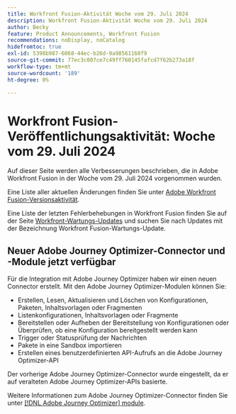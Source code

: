 ```yaml
---
title: Workfront Fusion-Aktivität Woche vom 29. Juli 2024
description: Workfront Fusion-Aktivität Woche vom 29. Juli 2024
author: Becky
feature: Product Announcements, Workfront Fusion
recommendations: noDisplay, noCatalog
hidefromtoc: true
exl-id: 5398b987-6068-44ec-b26d-9a98561160f9
source-git-commit: 77ec3c007ce7c49ff760145fafcd7f62b273a18f
workflow-type: tm+mt
source-wordcount: '189'
ht-degree: 0%

---
```


# Workfront Fusion-Veröffentlichungsaktivität: Woche vom 29. Juli 2024

Auf dieser Seite werden alle Verbesserungen beschrieben, die in Adobe Workfront Fusion in der Woche vom 29. Juli 2024 vorgenommen wurden.

Eine Liste aller aktuellen Änderungen finden Sie unter [Adobe Workfront Fusion-Versionsaktivität](/help/workfront-fusion/fusion-product-releases/fusion-release-activity.md).

Eine Liste der letzten Fehlerbehebungen in Workfront Fusion finden Sie auf der Seite [Workfront-Wartungs-Updates](https://experienceleague.adobe.com/docs/workfront-known-issues/releases/current-updates.html?lang=de) und suchen Sie nach Updates mit der Bezeichnung Workfront Fusion-Wartungs-Update.

## Neuer Adobe Journey Optimizer-Connector und -Module jetzt verfügbar

Für die Integration mit Adobe Journey Optimizer haben wir einen neuen Connector erstellt. Mit den Adobe Journey Optimizer-Modulen können Sie:

* Erstellen, Lesen, Aktualisieren und Löschen von Konfigurationen, Paketen, Inhaltsvorlagen oder Fragmenten
* Listenkonfigurationen, Inhaltsvorlagen oder Fragmente
* Bereitstellen oder Aufheben der Bereitstellung von Konfigurationen oder Überprüfen, ob eine Konfiguration bereitgestellt werden kann
* Trigger oder Statusprüfung der Nachrichten
* Pakete in eine Sandbox importieren
* Erstellen eines benutzerdefinierten API-Aufrufs an die Adobe Journey Optimizer-API

Der vorherige Adobe Journey Optimizer-Connector wurde eingestellt, da er auf veralteten Adobe Journey Optimizer-APIs basierte.

Weitere Informationen zum Adobe Journey Optimizer-Connector finden Sie unter [[!DNL Adobe Journey Optimizer] module](/help/workfront-fusion/references/apps-and-modules/adobe-connectors/adobe-journey-optimizer-modules.md).
